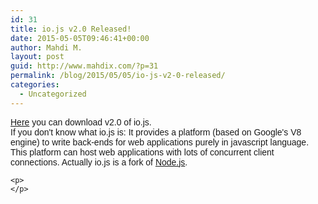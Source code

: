 ```yaml
---
id: 31
title: io.js v2.0 Released!
date: 2015-05-05T09:46:41+00:00
author: Mahdi M.
layout: post
guid: http://www.mahdix.com/?p=31
permalink: /blog/2015/05/05/io-js-v2-0-released/
categories:
  - Uncategorized
---
```

<div dir="ltr">
  <div class="gmail_default" style="font-family:tahoma,sans-serif">
    <a href="https://iojs.org/en/index.html?2.0.0">Here</a> you can download v2.0 of io.js.
  </div>
  
  <div class="gmail_default" style="font-family:tahoma,sans-serif">
    If you don't know what io.js is: It provides a platform (based on Google's V8 engine) to write back-ends for web applications purely in javascript language. This platform can host web applications with lots of concurrent client connections. Actually io.js is a fork of <a href="https://nodejs.org/">Node.js</a>.
  </div>
  
  <p>
    </div> 
    
    <p>
    </p>